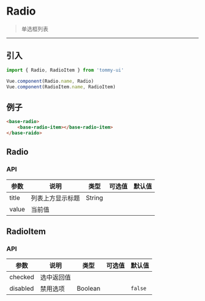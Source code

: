 # Radio

> 单选框列表

-------------

## 引入

```javascript
import { Radio, RadioItem } from 'tommy-ui'

Vue.component(Radio.name, Radio)
Vue.component(RadioItem.name, RadioItem)
```

## 例子

```html
<base-radio>
    <base-radio-item></base-radio-item>
</base-raido>
```

## Radio

### API
| 参数 | 说明 | 类型 | 可选值 | 默认值 |
|------|---------|---------|--------|-----|
| title | 列表上方显示标题 | String | | |
| value | 当前值 | | | |

## RadioItem

### API
| 参数 | 说明 | 类型 | 可选值 | 默认值 |
|------|-------|---------|-------|--------|
| checked | 选中返回值 | | | |
| disabled | 禁用选项 | Boolean | | `false` |
